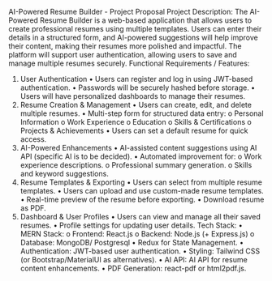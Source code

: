 AI-Powered Resume Builder - Project Proposal
Project Description:
The AI-Powered Resume Builder is a web-based application that allows users to create professional resumes using multiple templates. Users can enter their details in a structured form, and AI-powered suggestions will help improve their content, making their resumes more polished and impactful. The platform will support user authentication, allowing users to save and manage multiple resumes securely.
Functional Requirements / Features:
1. User Authentication
•	Users can register and log in using JWT-based authentication.
•	Passwords will be securely hashed before storage.
•	Users will have personalized dashboards to manage their resumes.
2. Resume Creation & Management
•	Users can create, edit, and delete multiple resumes.
•	Multi-step form for structured data entry: 
o	Personal Information
o	Work Experience
o	Education
o	Skills & Certifications
o	Projects & Achievements
•	Users can set a default resume for quick access.
3. AI-Powered Enhancements
•	AI-assisted content suggestions using AI API (specific AI is to be decided).
•	Automated improvement for: 
o	Work experience descriptions.
o	Professional summary generation.
o	Skills and keyword suggestions.
4. Resume Templates & Exporting
•	Users can select from multiple resume templates.
•	Users can upload and use custom-made resume templates.
•	Real-time preview of the resume before exporting.
•	Download resume as PDF.
5. Dashboard & User Profiles
•	Users can view and manage all their saved resumes.
•	Profile settings for updating user details.
Tech Stack:
•	MERN Stack: 
o	Frontend: React.js
o	Backend: Node.js (+ Express.js)
o	Database: MongoDB/ Postgresql
•	Redux for State Management.
•	Authentication: JWT-based user authentication.
•	Styling: Tailwind CSS (or Bootstrap/MaterialUI as alternatives).
•	AI API: AI API for resume content enhancements.
•	PDF Generation: react-pdf or html2pdf.js.